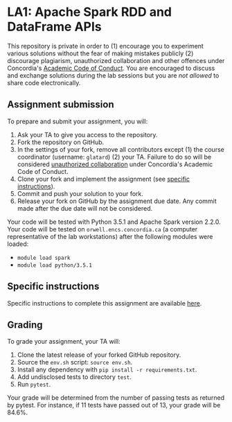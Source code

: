 # LA1: Apache Spark RDD and DataFrame APIs

This repository is private in order to (1) encourage you to experiment
various solutions without the fear of making mistakes publicly (2)
discourage plagiarism, unauthorized collaboration and other offences
under Concordia's [Academic Code of Conduct](http://www.concordia.ca/students/academic-integrity/offences.html). You are encouraged to
discuss and exchange solutions during the lab sessions but you are
*not allowed* to share code electronically.

## Assignment submission

To prepare and submit your assignment, you will:
1. Ask your TA to give you access to the repository.
2. Fork the repository on GitHub.
3. In the settings of your fork, remove all contributors except (1) the course coordinator (username: `glatard`) (2) your TA. Failure to do so will be considered [unauthorized collaboration](http://www.concordia.ca/students/academic-integrity/offences.html) under Concordia's Academic Code of Conduct.
4. Clone your fork and implement the assignment (see [specific instructions](./ASSIGNMEENT.MD)).
5. Commit and push your solution to your fork.
6. Release your fork on GitHub by the assignment due date. Any commit made after the due date will not be considered. 

Your code will be tested with Python 3.5.1 and Apache Spark version 2.2.0. Your code will be tested on `orwell.encs.concordia.ca` (a computer representative of the lab workstations) after the following modules were loaded:
* `module load spark`
* `module load python/3.5.1`

## Specific instructions

Specific instructions to complete this assignment are available [here](./ASSIGNMENT.md).

## Grading

To grade your assignment, your TA will:
1. Clone the latest release of your forked GitHub repository.
2. Source the `env.sh` script: `source env.sh`.
3. Install any dependency with `pip install -r requirements.txt`.
4. Add undisclosed tests to directory `test`.
5. Run `pytest`.

Your grade will be determined from the number of passing tests as
returned by pytest. For instance, if 11 tests have passed out of 13,
your grade will be 84.6%.
